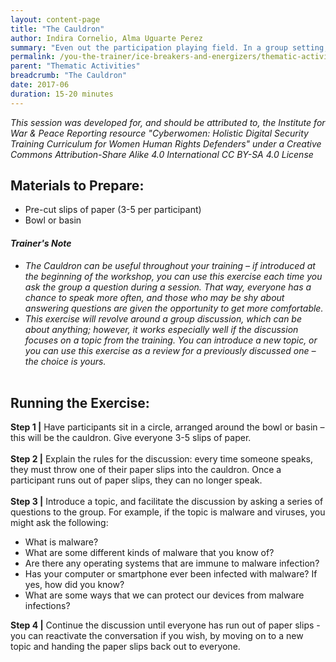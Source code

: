 ```yaml
---
layout: content-page
title: "The Cauldron"
author: Indira Cornelio, Alma Uguarte Perez
summary: "Even out the participation playing field. In a group setting, some people tend to speak more than others - this exercise raises awareness of that fact, while inviting participants who have not spoken as much as others to do so."
permalink: /you-the-trainer/ice-breakers-and-energizers/thematic-activities/the-cauldron/
parent: "Thematic Activities"
breadcrumb: "The Cauldron"
date: 2017-06
duration: 15-20 minutes
---
```

*This session was developed for, and should be attributed to, the Institute for War & Peace Reporting resource "Cyberwomen: Holistic Digital Security Training Curriculum for Women Human Rights Defenders" under a Creative Commons Attribution-Share Alike 4.0 International CC BY-SA 4.0 License*

## Materials to Prepare: 
- Pre-cut slips of paper (3-5 per participant)
- Bowl or basin

#### *Trainer's Note*
- *The Cauldron can be useful throughout your training – if introduced at the beginning of the workshop, you can use this exercise each time you ask the group a question during a session. That way, everyone has a chance to speak more often, and those who may be shy about answering questions are given the opportunity to get more comfortable.*
- *This exercise will revolve around a group discussion, which can be about anything; however, it works especially well if the discussion focuses on a topic from the training. You can introduce a new topic, or you can use this exercise as a review for a previously discussed one – the choice is yours.*
<br><br>

## Running the Exercise:
**Step 1 |** Have participants sit in a circle, arranged around the bowl or basin – this will be the cauldron. Give everyone 3-5 slips of paper.
<br><br>
**Step 2 |** Explain the rules for the discussion: every time someone speaks, they must throw one of their paper slips into the cauldron. Once a participant runs out of paper slips, they can no longer speak.
<br><br>
**Step 3 |** Introduce a topic, and facilitate the discussion by asking a series of questions to the group. For example, if the topic is malware and viruses, you might ask the following:
- What is malware?
- What are some different kinds of malware that you know of?
- Are there any operating systems that are immune to malware infection?
- Has your computer or smartphone ever been infected with malware? If yes, how did you know?
- What are some ways that we can protect our devices from malware infections?

**Step 4 |** Continue the discussion until everyone has run out of paper slips - you can reactivate the conversation if you wish, by moving on to a new topic and handing the paper slips back out to everyone.

